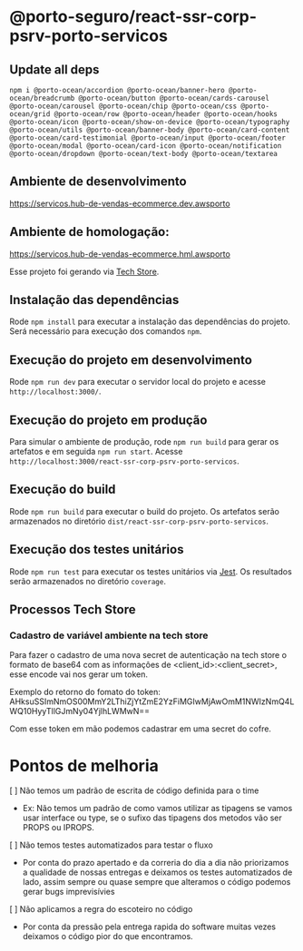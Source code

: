 # @porto-seguro/react-ssr-corp-psrv-porto-servicos

## Update all deps

```
npm i @porto-ocean/accordion @porto-ocean/banner-hero @porto-ocean/breadcrumb @porto-ocean/button @porto-ocean/cards-carousel @porto-ocean/carousel @porto-ocean/chip @porto-ocean/css @porto-ocean/grid @porto-ocean/row @porto-ocean/header @porto-ocean/hooks @porto-ocean/icon @porto-ocean/show-on-device @porto-ocean/typography @porto-ocean/utils @porto-ocean/banner-body @porto-ocean/card-content @porto-ocean/card-testimonial @porto-ocean/input @porto-ocean/footer @porto-ocean/modal @porto-ocean/card-icon @porto-ocean/notification @porto-ocean/dropdown @porto-ocean/text-body @porto-ocean/textarea
```

## Ambiente de desenvolvimento

https://servicos.hub-de-vendas-ecommerce.dev.awsporto

## Ambiente de homologação:

https://servicos.hub-de-vendas-ecommerce.hml.awsporto

Esse projeto foi gerando via [Tech Store](https://portostage.portoseguro.brasil/).

## Instalação das dependências

Rode `npm install` para executar a instalação das dependências do projeto. Será necessário para execução dos comandos `npm`.

## Execução do projeto em desenvolvimento

Rode `npm run dev` para executar o servidor local do projeto e acesse `http://localhost:3000/`.

## Execução do projeto em produção

Para simular o ambiente de produção, rode `npm run build` para gerar os artefatos e em seguida `npm run start`. Acesse `http://localhost:3000/react-ssr-corp-psrv-porto-servicos`.

## Execução do build

Rode `npm run build` para executar o build do projeto. Os artefatos serão armazenados no diretório `dist/react-ssr-corp-psrv-porto-servicos`.

## Execução dos testes unitários

Rode `npm run test` para executar os testes unitários via [Jest](https://www.npmjs.com/package/jest). Os resultados serão armazenados no diretório `coverage`.


## Processos Tech Store

### Cadastro de variável ambiente na tech store

Para fazer o cadastro de uma nova secret de autenticação na tech store
o formato de base64 com as informaçôes de <client_id>:<client_secret>, esse encode vai nos gerar um token.

Exemplo do retorno do fomato do token: AHksuSSImNmOS00MmY2LThiZjYtZmE2YzFiMGIwMjAwOmM1NWIzNmQ4LWQ10HyyTllGJmNy04YjlhLWMwN==

Com esse token em mão podemos cadastrar em uma secret do cofre.

# Pontos de melhoria

[ ] Não temos um padrão de escrita de código definida para o time
  - Ex: Não temos um padrão de como vamos utilizar as tipagens se vamos usar interface ou type,
  se o sufixo das tipagens dos metodos vão ser PROPS ou IPROPS.

[ ] Não temos testes automatizados para testar o fluxo
  - Por conta do prazo apertado e da correria do dia a dia não priorizamos a qualidade de
  nossas entregas e deixamos os testes automatizados de lado, assim sempre ou quase sempre
  que alteramos o código podemos gerar bugs imprevisívies

[ ] Não aplicamos a regra do escoteiro no código
  - Por conta da pressão pela entrega rapida do software muitas vezes deixamos o código pior do que
  encontramos.
